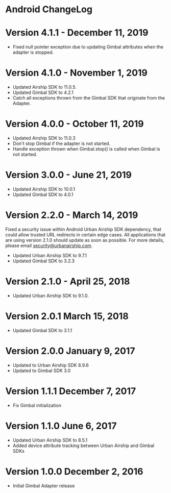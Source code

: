 Android ChangeLog
=================

Version 4.1.1 - December 11, 2019
=================================
- Fixed null pointer exception due to updating Gimbal attributes when the adapter is stopped.

Version 4.1.0 - November 1, 2019
================================
- Updated Airship SDK to 11.0.5.
- Updated Gimbal SDK to 4.2.1
- Catch all exceptions thrown from the Gimbal SDK that originate from the Adapter.

Version 4.0.0 - October 11, 2019
================================
- Updated Airship SDK to 11.0.3
- Don't stop Gimbal if the adapter is not started.
- Handle exception thrown when Gimbal.stop() is called when Gimbal is not started.

Version 3.0.0 - June 21, 2019
==============================
- Updated Airship SDK to 10.0.1
- Updated Gimbal SDK to 4.0.1

Version 2.2.0 - March 14, 2019
==============================
Fixed a security issue within Android Urban Airship SDK dependency, that could allow trusted URL redirects in
certain edge cases. All applications that are using version 2.1.0 should update as soon as possible.
For more details, please email security@urbanairship.com.

- Updated Urban Airship SDK to 9.7.1
- Updated Gimbal SDK to 3.2.3

Version 2.1.0 - April 25, 2018
==============================
- Updated Urban Airship SDK to 9.1.0.

Version 2.0.1 March 15, 2018
============================
- Updated Gimbal SDK to 3.1.1

Version 2.0.0 January 9, 2017
=============================
- Updated to Urban Airship SDK 8.9.6
- Updated to Gimbal SDK 3.0

Version 1.1.1 December 7, 2017
==============================
- Fix Gimbal initialization

Version 1.1.0 June 6, 2017
==========================
- Updated Urban Airship SDK to 8.5.1
- Added device attribute tracking between Urban Airship and Gimbal SDKs

Version 1.0.0 December 2, 2016
==============================
- Initial Gimbal Adapter release
